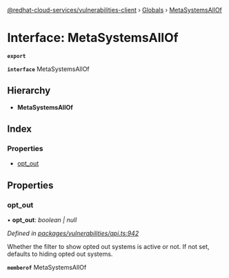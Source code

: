 [@redhat-cloud-services/vulnerabilities-client](../README.md) › [Globals](../globals.md) › [MetaSystemsAllOf](metasystemsallof.md)

# Interface: MetaSystemsAllOf

**`export`** 

**`interface`** MetaSystemsAllOf

## Hierarchy

* **MetaSystemsAllOf**

## Index

### Properties

* [opt_out](metasystemsallof.md#opt_out)

## Properties

###  opt_out

• **opt_out**: *boolean | null*

*Defined in [packages/vulnerabilities/api.ts:942](https://github.com/RedHatInsights/javascript-clients/blob/master/packages/vulnerabilities/api.ts#L942)*

Whether the filter to show opted out systems is active or not. If not set, defaults to hiding opted out systems.

**`memberof`** MetaSystemsAllOf
